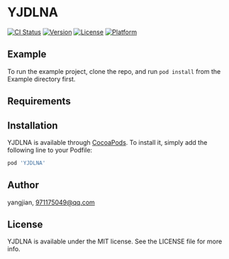 # YJDLNA

[![CI Status](https://img.shields.io/travis/yangjian/YJDLNA.svg?style=flat)](https://travis-ci.org/yangjian/YJDLNA)
[![Version](https://img.shields.io/cocoapods/v/YJDLNA.svg?style=flat)](https://cocoapods.org/pods/YJDLNA)
[![License](https://img.shields.io/cocoapods/l/YJDLNA.svg?style=flat)](https://cocoapods.org/pods/YJDLNA)
[![Platform](https://img.shields.io/cocoapods/p/YJDLNA.svg?style=flat)](https://cocoapods.org/pods/YJDLNA)

## Example

To run the example project, clone the repo, and run `pod install` from the Example directory first.

## Requirements

## Installation

YJDLNA is available through [CocoaPods](https://cocoapods.org). To install
it, simply add the following line to your Podfile:

```ruby
pod 'YJDLNA'
```

## Author

yangjian, 971175049@qq.com

## License

YJDLNA is available under the MIT license. See the LICENSE file for more info.
